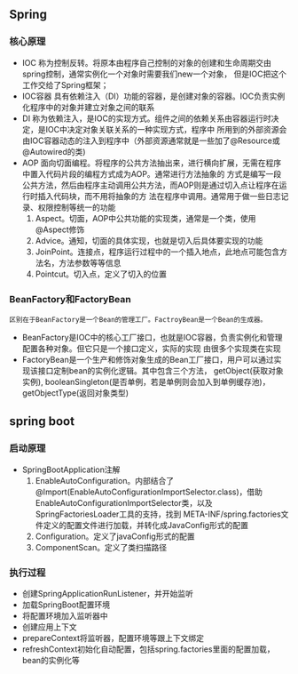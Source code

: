 ## Spring

### 核心原理
- IOC
    称为控制反转。将原本由程序自己控制的对象的创建和生命周期交由spring控制，通常实例化一个对象时需要我们new一个对象，
    但是IOC把这个工作交给了Spring框架；
- IOC容器
    具有依赖注入（DI）功能的容器，是创建对象的容器。IOC负责实例化程序中的对象并建立对象之间的联系
- DI
    称为依赖注入，是IOC的实现方式。组件之间的依赖关系由容器运行时决定，是IOC中决定对象关联关系的一种实现方式，程序中
    所用到的外部资源会由IOC容器动态的注入到程序中（外部资源通常就是一些加了@Resource或@Autowired的类)
- AOP
    面向切面编程。将程序的公共方法抽出来，进行横向扩展，无需在程序中置入代码片段的编程方式成为AOP。通常进行方法抽象的
    方式是编写一段公共方法，然后由程序主动调用公共方法，而AOP则是通过切入点让程序在运行时插入代码块，而不用将抽象的方
    法在程序中调用。通常用于做一些日志记录、权限控制等统一的功能
    1. Aspect。切面，AOP中公共功能的实现类，通常是一个类，使用@Aspect修饰
    2. Advice。通知，切面的具体实现，也就是切入后具体要实现的功能
    3. JoinPoint。连接点，程序运行过程中的一个插入地点，此地点可能包含方法名，方法参数等等信息
    4. Pointcut。切入点，定义了切入的位置
### BeanFactory和FactoryBean
    区别在于BeanFactory是一个Bean的管理工厂。FactroyBean是一个Bean的生成器。
- BeanFactory是IOC中的核心工厂接口，也就是IOC容器，负责实例化和管理配置各种对象。但它只是一个接口定义，实际的实现
  由很多个实现类在实现
- FactoryBean是一个生产和修饰对象生成的Bean工厂接口，用户可以通过实现该接口定制bean的实例化逻辑。其中包含三个方法，
  getObject(获取对象实例), booleanSingleton(是否单例，若是单例则会加入到单例缓存池)，getObjectType(返回对象类型)
  
## spring boot

### 启动原理
- SpringBootApplication注解
    1. EnableAutoConfiguration。内部结合了@Import(EnableAutoConfigurationImportSelector.class)，借助
    EnableAutoConfigurationImportSelector类，以及SpringFactoriesLoader工具的支持，找到
    META-INF/spring.factories文件定义的配置文件进行加载，并转化成JavaConfig形式的配置
    2. Configuration。定义了javaConfig形式的配置
    3. ComponentScan。定义了类扫描路径
### 执行过程
- 创建SpringApplicationRunListener，并开始监听
- 加载SpringBoot配置环境
- 将配置环境加入监听器中
- 创建应用上下文
- prepareContext将监听器，配置环境等跟上下文绑定
- refreshContext初始化自动配置，包括spring.factories里面的配置加载，bean的实例化等